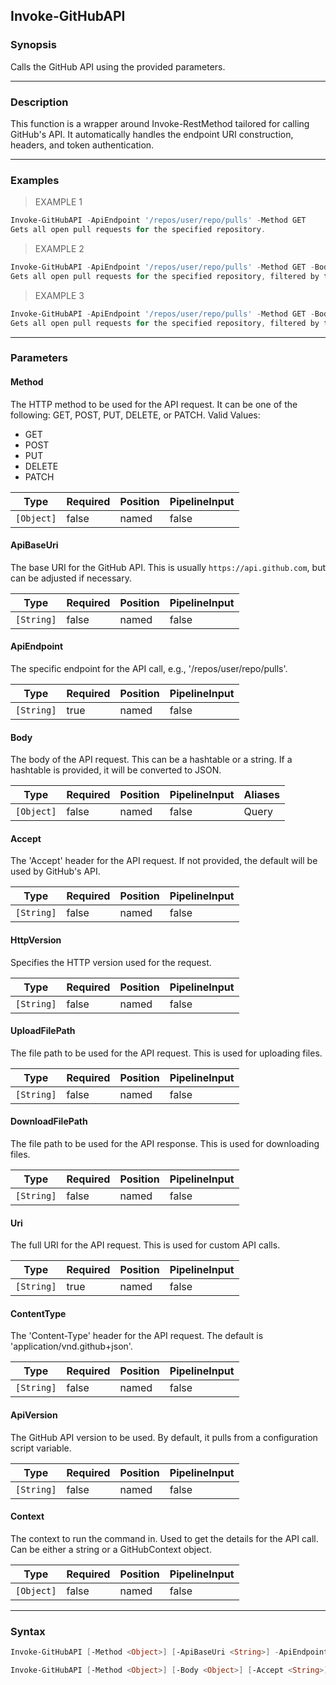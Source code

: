 Invoke-GitHubAPI
----------------

### Synopsis
Calls the GitHub API using the provided parameters.

---

### Description

This function is a wrapper around Invoke-RestMethod tailored for calling GitHub's API.
It automatically handles the endpoint URI construction, headers, and token authentication.

---

### Examples
> EXAMPLE 1

```PowerShell
Invoke-GitHubAPI -ApiEndpoint '/repos/user/repo/pulls' -Method GET
Gets all open pull requests for the specified repository.
```
> EXAMPLE 2

```PowerShell
Invoke-GitHubAPI -ApiEndpoint '/repos/user/repo/pulls' -Method GET -Body @{ state = 'open' }
Gets all open pull requests for the specified repository, filtered by the 'state' parameter.
```
> EXAMPLE 3

```PowerShell
Invoke-GitHubAPI -ApiEndpoint '/repos/user/repo/pulls' -Method GET -Body @{ state = 'open' } -Accept 'application/vnd.github.v3+json'
Gets all open pull requests for the specified repository, filtered by the 'state' parameter, and using the specified 'Accept' header.
```

---

### Parameters
#### **Method**
The HTTP method to be used for the API request. It can be one of the following: GET, POST, PUT, DELETE, or PATCH.
Valid Values:

* GET
* POST
* PUT
* DELETE
* PATCH

|Type      |Required|Position|PipelineInput|
|----------|--------|--------|-------------|
|`[Object]`|false   |named   |false        |

#### **ApiBaseUri**
The base URI for the GitHub API. This is usually `https://api.github.com`, but can be adjusted if necessary.

|Type      |Required|Position|PipelineInput|
|----------|--------|--------|-------------|
|`[String]`|false   |named   |false        |

#### **ApiEndpoint**
The specific endpoint for the API call, e.g., '/repos/user/repo/pulls'.

|Type      |Required|Position|PipelineInput|
|----------|--------|--------|-------------|
|`[String]`|true    |named   |false        |

#### **Body**
The body of the API request. This can be a hashtable or a string. If a hashtable is provided, it will be converted to JSON.

|Type      |Required|Position|PipelineInput|Aliases|
|----------|--------|--------|-------------|-------|
|`[Object]`|false   |named   |false        |Query  |

#### **Accept**
The 'Accept' header for the API request. If not provided, the default will be used by GitHub's API.

|Type      |Required|Position|PipelineInput|
|----------|--------|--------|-------------|
|`[String]`|false   |named   |false        |

#### **HttpVersion**
Specifies the HTTP version used for the request.

|Type      |Required|Position|PipelineInput|
|----------|--------|--------|-------------|
|`[String]`|false   |named   |false        |

#### **UploadFilePath**
The file path to be used for the API request. This is used for uploading files.

|Type      |Required|Position|PipelineInput|
|----------|--------|--------|-------------|
|`[String]`|false   |named   |false        |

#### **DownloadFilePath**
The file path to be used for the API response. This is used for downloading files.

|Type      |Required|Position|PipelineInput|
|----------|--------|--------|-------------|
|`[String]`|false   |named   |false        |

#### **Uri**
The full URI for the API request. This is used for custom API calls.

|Type      |Required|Position|PipelineInput|
|----------|--------|--------|-------------|
|`[String]`|true    |named   |false        |

#### **ContentType**
The 'Content-Type' header for the API request. The default is 'application/vnd.github+json'.

|Type      |Required|Position|PipelineInput|
|----------|--------|--------|-------------|
|`[String]`|false   |named   |false        |

#### **ApiVersion**
The GitHub API version to be used. By default, it pulls from a configuration script variable.

|Type      |Required|Position|PipelineInput|
|----------|--------|--------|-------------|
|`[String]`|false   |named   |false        |

#### **Context**
The context to run the command in. Used to get the details for the API call.
Can be either a string or a GitHubContext object.

|Type      |Required|Position|PipelineInput|
|----------|--------|--------|-------------|
|`[Object]`|false   |named   |false        |

---

### Syntax
```PowerShell
Invoke-GitHubAPI [-Method <Object>] [-ApiBaseUri <String>] -ApiEndpoint <String> [-Body <Object>] [-Accept <String>] [-HttpVersion <String>] [-UploadFilePath <String>] [-DownloadFilePath <String>] [-ContentType <String>] [-ApiVersion <String>] [-Context <Object>] [<CommonParameters>]
```
```PowerShell
Invoke-GitHubAPI [-Method <Object>] [-Body <Object>] [-Accept <String>] [-HttpVersion <String>] [-UploadFilePath <String>] [-DownloadFilePath <String>] -Uri <String> [-ContentType <String>] [-ApiVersion <String>] [-Context <Object>] [<CommonParameters>]
```
